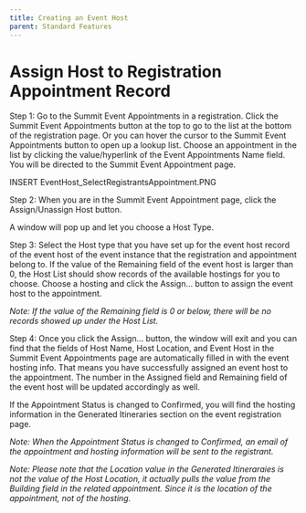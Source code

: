 ```yaml
---
title: Creating an Event Host
parent: Standard Features
---
```


# Assign Host to Registration Appointment Record

Step 1: 
Go to the Summit Event Appointments in a registration. Click the Summit Event Appointments button at the top to go to the list at the bottom of the registration page. Or you can hover the cursor to the Summit Event Appointments button to open up a lookup list. Choose an appointment in the list by clicking the value/hyperlink of the Event Appointments Name field. You will be directed to the Summit Event Appointment page.

INSERT EventHost_SelectRegistrantsAppointment.PNG
 
Step 2: 
When you are in the Summit  Event Appointment page, click the Assign/Unassign Host button. 
 
A window will pop up and let you choose a Host Type.
 
Step 3:
Select the Host type that you have set up for the event host record of the event host of the event instance that the registration and appointment belong to. If the value of the Remaining field of the event host is larger than 0, the Host List should show records of the available hostings for you to choose. Choose a hosting and click the Assign… button to assign the event host to the appointment. 

_Note: If the value of the Remaining field is 0 or below, there will be no records showed up under the Host List._
 
Step 4:
Once you click the Assign… button, the window will exit and you can find that the fields of Host Name, Host Location, and Event Host in the Summit Event Appointments page are automatically filled in with the event hosting info. That means you have successfully assigned an event host to the appointment. The number in the Assigned field and Remaining field of the event host will be updated accordingly as well. 

If the Appointment Status is changed to Confirmed, you will find the hosting information in the Generated Itineraries section on the event registration page.

_Note: When the Appointment Status is changed to Confirmed, an email of the appointment and hosting information will be sent to the registrant._
 
_Note: Please note that the Location value in the Generated Itineraraies is not the value of the Host Location, it actually pulls the value from the Building field in the related appointment. Since it is the location of the appointment, not of the hosting._
